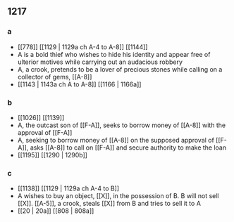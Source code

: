 ## 1217
### a
- [[778]] [[1129 | 1129a ch A-4 to A-8]] [[1144]] 
- A is a bold thief who wishes to hide his identity and appear free of ulterior motives while carrying out an audacious robbery
- A, a crook, pretends to be a lover of precious stones while calling on a collector of gems, [[A-8]]
- [[1143 | 1143a ch A to A-8]] [[1166 | 1166a]] 

### b
- [[1026]] [[1139]] 
- A, the outcast son of [[F-A]], seeks to borrow money of [[A-8]] with the approval of [[F-A]]
- A, seeking to borrow money of [[A-8]] on the supposed approval of [[F-A]], asks [[A-8]] to call on [[F-A]] and secure authority to make the loan
- [[1195]] [[1290 | 1290b]] 

### c
- [[1138]] [[1129 | 1129a ch A-4 to B]] 
- A wishes to buy an object, [[X]], in the possession of B. B will not sell [[X]]. [[A-5]], a crook, steals [[X]] from B and tries to sell it to A
- [[20 | 20a]] [[808 | 808a]] 

